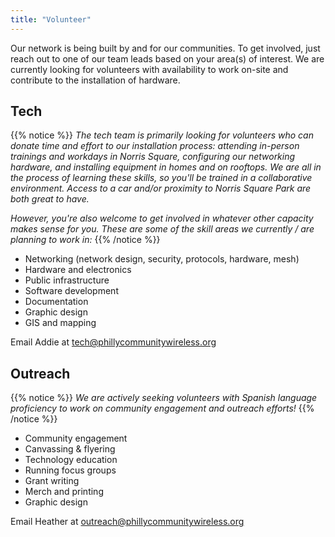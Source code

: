 ```yaml
---
title: "Volunteer"
---
```


Our network is being built by and for our communities. To get involved, just reach out to one of our team leads based on your area(s) of interest. We are currently looking for volunteers with availability to work on-site and contribute to the installation of hardware. 
## Tech

{{% notice %}}
_The tech team is primarily looking for volunteers who can donate time and effort to our installation process: attending in-person trainings and workdays in Norris Square, configuring our networking hardware, and installing equipment in homes and on rooftops. We are all in the process of learning these skills, so you'll be trained in a collaborative environment. Access to a car and/or proximity to Norris Square Park are both great to have._

_However, you're also welcome to get involved in whatever other capacity makes sense for you. These are some of the skill areas we currently / are planning to work in:_
{{% /notice %}}

- Networking (network design, security, protocols, hardware, mesh)
- Hardware and electronics
- Public infrastructure
- Software development
- Documentation
- Graphic design
- GIS and mapping

Email Addie at tech@phillycommunitywireless.org

## Outreach

{{% notice %}}
_We are actively seeking volunteers with Spanish language proficiency to work on community engagement and outreach efforts!_
{{% /notice %}}

- Community engagement
- Canvassing & flyering
- Technology education
- Running focus groups
- Grant writing
- Merch and printing
- Graphic design

Email Heather at outreach@phillycommunitywireless.org
